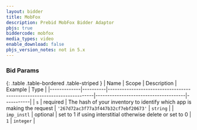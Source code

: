 ```yaml
---
layout: bidder
title: MobFox
description: Prebid MobFox Bidder Adaptor
pbjs: true
biddercode: mobfox
media_types: video
enable_download: false
pbjs_version_notes: not in 5.x
---
```


### Bid Params

{: .table .table-bordered .table-striped }
| Name        | Scope    | Description                                                            | Example                              | Type      |
|-------------|----------|------------------------------------------------------------------------|--------------------------------------|-----------|
| `s`         | required | The hash of your inventory to identify which app is making the request | `'267d72ac3f77a3f447b32cf7ebf20673'` | `string`  |
| `imp_instl` | optional | set to 1 if using interstitial otherwise delete or set to 0            | `1`                                  | `integer` |
